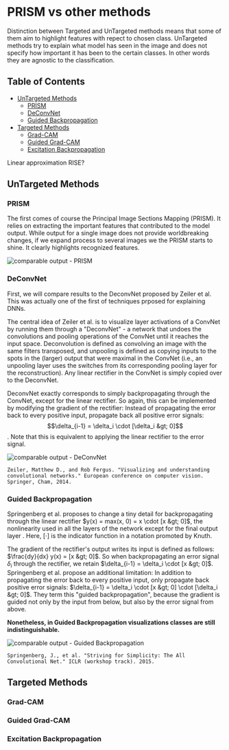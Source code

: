 # PRISM vs other methods

Distinction between Targeted and UnTargeted methods means that some of them aim to highlight features with repect to chosen class. UnTargeted methods try to explain what model has seen in the image and does not specify how important it has been to the certain classes. In other words they are agnostic to the classification.

## Table of Contents

* [UnTargeted Methods](#UnTargeted_Methods)
  * [PRISM](#PRISM)
  * [DeConvNet](#DeConvNet)
  * [Guided Backpropagation](#Guided_Backpropagation)
* [Targeted Methods](#Targeted_Methods)
  * [Grad-CAM](#Grad-CAM)
  * [Guided Grad-CAM](#Guided_Grad-CAM)
  * [Excitation Backpropagation](#Excitation_Backpropagation)

Linear approximation
RISE?

## UnTargeted Methods

### PRISM

The first comes of course the Principal Image Sections Mapping (PRISM). It relies on extracting the important features that contributed to the model output. While output for a single image does not provide worldbreaking changes, if we expand process to several images we the PRISM starts to shine. It clearly highlights recognized features.

![comparable output - PRISM](./output_PRISM.png)

### DeConvNet

First, we will compare results to the DeconvNet proposed by Zeiler et al. This was actually one of the first of techniques prposed for explaining DNNs.

The central idea of Zeiler et al. is to visualize layer activations of a ConvNet by running them through a "DeconvNet" - a network that undoes the convolutions and pooling operations of the ConvNet until it reaches the input space. Deconvolution is defined as convolving an image with the same filters transposed, and unpooling is defined as copying inputs to the spots in the (larger) output that were maximal in the ConvNet (i.e., an unpooling layer uses the switches from its corresponding pooling layer for the reconstruction). Any linear rectifier in the ConvNet is simply copied over to the DeconvNet.

DeconvNet exactly corresponds to simply backpropagating through the ConvNet, except for the linear rectifier. So again, this can be implemented by modifying the gradient of the rectifier: Instead of propagating the error back to every positive input, propagate back all positive error signals: $$\delta_{i-1} = \delta_i \cdot [\delta_i &gt; 0]$$. Note that this is equivalent to applying the linear rectifier to the error signal.

![comparable output - DeConvNet](./output_deconvnet.png)

```raw
Zeiler, Matthew D., and Rob Fergus. "Visualizing and understanding convolutional networks." European conference on computer vision. Springer, Cham, 2014.
```

### Guided Backpropagation

Springenberg et al. proposes to change a tiny detail for backpropagating through the linear rectifier $y(x) = max(x, 0) = x \cdot [x &gt; 0]$, the nonlinearity used in all the layers of the network except for the final output layer . Here, $[\cdot]$ is the indicator function in a notation promoted by Knuth.

The gradient of the rectifier's output writes its input is defined as follows: $\frac{dy}{dx} y(x) = [x &gt; 0]$. So when backpropagating an error signal $\delta_i$ through the rectifier, we retain $\delta_{i-1} = \delta_i \cdot [x &gt; 0]$. Springenberg et al. propose an additional limitation: In addition to propagating the error back to every positive input, only propagate back positive error signals: $\delta_{i-1} = \delta_i \cdot [x &gt; 0] \cdot [\delta_i &gt; 0]$. They term this "guided backpropagation", because the gradient is guided not only by the input from below, but also by the error signal from above.

**Nonetheless, in Guided Backpropagation visualizations classes are still indistinguishable.**

![comparable output - Guided Backpropagation](./output_guidedBP.png)

```raw
Springenberg, J., et al. "Striving for Simplicity: The All Convolutional Net." ICLR (workshop track). 2015.
```

## Targeted Methods

### Grad-CAM

### Guided Grad-CAM

### Excitation Backpropagation
